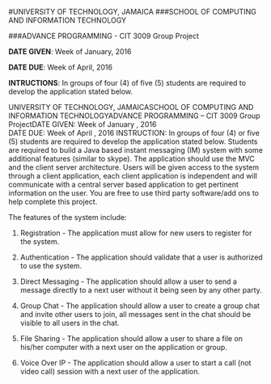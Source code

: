 #UNIVERSITY OF TECHNOLOGY, JAMAICA
###SCHOOL OF COMPUTING AND INFORMATION TECHNOLOGY

###ADVANCE PROGRAMMING - CIT 3009 Group Project

**DATE GIVEN**: Week of January, 2016

**DATE DUE**: Week of April, 2016

**INTRUCTIONS**: In groups of four (4) of five (5) students are required to develop the 
application stated below.


UNIVERSITY OF TECHNOLOGY, JAMAICASCHOOL OF COMPUTING AND INFORMATION TECHNOLOGYADVANCE 
PROGRAMMING – CIT 3009 Group ProjectDATE GIVEN:  Week of January , 2016   
DATE DUE: Week of April , 2016  INSTRUCTION:  In groups of four (4) or five (5) 
students are required to develop the application stated below. Students are required to 
build a Java based instant messaging (IM) system with some additional features 
(similar to skype). The application should use the MVC and the client server architecture.
Users will be given access to the system through a client application, each client 
application is independent and will communicate with a central server based application 
to get pertinent information on the user. 
You are free to use third party software/add ons to help complete this project.

The features of the system include:

1. Registration - The application must allow for new users to register for the system.

2. Authentication - The application should validate that a user is authorized to use the
system.

3. Direct Messaging - The application should allow a user to send a message directly to a 
next user without it being seen by any other party.

4. Group Chat - The application should allow a user to create a group chat and invite other
users to join, all messages sent in the chat should be visible to all users in the chat.

5. File Sharing - The application should allow a user to share a file on his/her computer
with a next user on the application or group.

6. Voice Over IP - The application should allow a user to start a call (not video call) 
session with a next user of the application.
